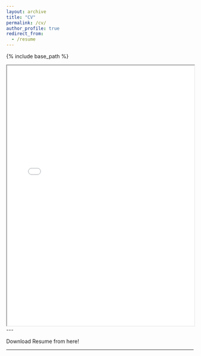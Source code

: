 ```yaml
---
layout: archive
title: "CV"
permalink: /cv/
author_profile: true
redirect_from:
  - /resume
---
```


{% include base_path %}
<iframe src="/files/Resume-Radhit-Dedania.pdf" width="100%" height="700"></iframe>
---

Download Resume from here!



---


